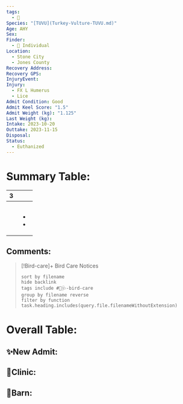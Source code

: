 ```yaml
---
tags:
  - 🦅
Species: "[TUVU](Turkey-Vulture-TUVU.md)"
Age: AHY
Sex: 
Finder:
  - 🧑 Individual
Location:
  - Stone City
  - Jones County
Recovery Address: 
Recovery GPS: 
InjuryEvent: 
Injury:
  - FX L Humerus
  - Lice
Admit Condition: Good
Admit Keel Score: "1.5"
Admit Weight (kg): "1.125"
Last Weight (kg): 
Intake: 2023-10-20
Outtake: 2023-11-15
Disposal: 
Status:
  - Euthanized
---
```


# Summary Table:

<div><table class="dataview table-view-table"><thead class="table-view-thead"><tr class="table-view-tr-header"><th class="table-view-th"><span></span><span class="dataview small-text">3</span></th><th class="table-view-th"><span></span></th></tr></thead><tbody class="table-view-tbody"><tr><td><span></span></td><td><span></span></td></tr><tr><td><span></span></td><td><span></span></td></tr><tr><td><span></span></td><td><ul class="dataview dataview-ul dataview-result-list-ul"><li class="dataview-result-list-li"><span></span></li><li class="dataview-result-list-li"><span></span></li></ul></td></tr></tbody></table></div>

## Comments:

> [!Bird-care]+ Bird Care Notices
>   ```tasks 
>   sort by filename
>   hide backlink
>   tags include #🦅🩺-bird-care 
>   group by filename reverse
>   filter by function task.heading.includes(query.file.filenameWithoutExtension)
>   ```

# Overall Table:

## ✨New Admit:



## 🏥Clinic:



## 🏡Barn:


